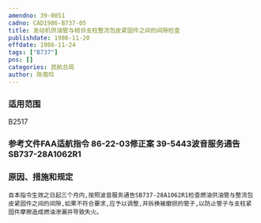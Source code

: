 ```yaml
---
amendno: 39-0051  
cadno: CAD1986-B737-05  
title: 发动机供油管与相邻支柱整流包皮紧固件之间的间隙检查  
publishdate: 1986-11-20  
effdate: 1986-11-24  
tags: ["B737"]  
pns: []  
categories: 民航总局  
author: 陈南玲  
---
```

  
### 适用范围  
B2517  
  
<!--more-->  
### 参考文件FAA适航指令 86-22-03修正案 39-5443波音服务通告 SB737-28A1062R1  
  
### 原因、措施和规定  
    自本指令生效之日起三个月内,按照波音服务通告SB737-28A1062R1检查燃油供油管与整流包皮紧固件之间的间隙,如果不符合要求,应予以调整,并拆换被磨损的管子,以防止管子与支柱紧固件摩擦造成燃油渗漏并导致失火。  
